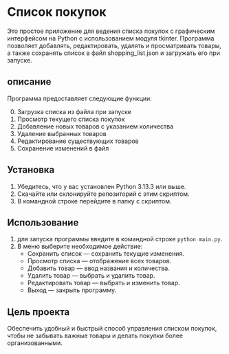 # Список покупок

Это простое приложение для ведения списка покупок с графическим интерфейсом на Python с использованием модуля tkinter. Программа позволяет добавлять, редактировать, удалять и просматривать товары, а также сохранять список в файл shopping_list.json и загружать его при запуске.

## описание
Программа предоставляет следующие функции:

0. Загрузка списка из файла при запуске
0. Просмотр текущего списка покупок
0. Добавление новых товаров с указанием количества
0. Удаление выбранных товаров
0. Редактирование существующих товаров
0. Сохранение изменений в файл

## Установка

1. Убедитесь, что у вас установлен Python 3.13.3 или выше.
2. Скачайте или склонируйте репозиторий с этим скриптом.
3. В командной строке перейдите в папку с скриптом.

## Использование

1. для запуска программы введите в командной строке `python main.py`.
2. В меню выберите необходимое действие:
    - Сохранить список — сохранить текущие изменения.
    - Просмотр списка — отображение всех товаров.
    - Добавить товар — ввод названия и количества.
    - Удалить товар — выбрать и удалить товар.
    - Редактировать товар — выбрать и изменить товар.
    - Выход — закрыть программу.

## Цель проекта
Обеспечить удобный и быстрый способ управления списком покупок, чтобы не забывать важные товары и делать покупки более организованными.